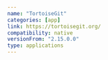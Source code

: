 ```yaml
---
name: "TortoiseGit"
categories: [app]
link: https://tortoisegit.org/
compatibility: native
versionFrom: "2.15.0.0"
type: applications
---
```


